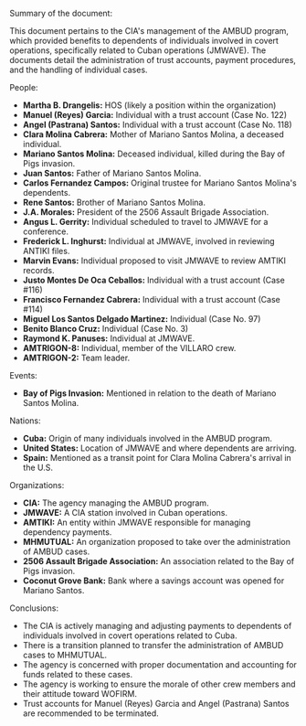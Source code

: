 Summary of the document:

This document pertains to the CIA's management of the AMBUD program, which provided benefits to dependents of individuals involved in covert operations, specifically related to Cuban operations (JMWAVE). The documents detail the administration of trust accounts, payment procedures, and the handling of individual cases.

People:

*   **Martha B. Drangelis:** HOS (likely a position within the organization)
*   **Manuel (Reyes) Garcia:** Individual with a trust account (Case No. 122)
*   **Angel (Pastrana) Santos:** Individual with a trust account (Case No. 118)
*   **Clara Molina Cabrera:** Mother of Mariano Santos Molina, a deceased individual.
*   **Mariano Santos Molina:** Deceased individual, killed during the Bay of Pigs invasion.
*   **Juan Santos:** Father of Mariano Santos Molina.
*   **Carlos Fernandez Campos:** Original trustee for Mariano Santos Molina's dependents.
*   **Rene Santos:** Brother of Mariano Santos Molina.
*   **J.A. Morales:** President of the 2506 Assault Brigade Association.
*   **Angus L. Gerrity:** Individual scheduled to travel to JMWAVE for a conference.
*   **Frederick L. Inghurst:** Individual at JMWAVE, involved in reviewing ANTIKI files.
*   **Marvin Evans:** Individual proposed to visit JMWAVE to review AMTIKI records.
*   **Justo Montes De Oca Ceballos:** Individual with a trust account (Case #116)
*   **Francisco Fernandez Cabrera:** Individual with a trust account (Case #114)
*   **Miguel Los Santos Delgado Martinez:** Individual (Case No. 97)
*   **Benito Blanco Cruz:** Individual (Case No. 3)
*   **Raymond K. Panuses:** Individual at JMWAVE.
*   **AMTRIGON-8:** Individual, member of the VILLARO crew.
*   **AMTRIGON-2:** Team leader.

Events:

*   **Bay of Pigs Invasion:** Mentioned in relation to the death of Mariano Santos Molina.

Nations:

*   **Cuba:** Origin of many individuals involved in the AMBUD program.
*   **United States:** Location of JMWAVE and where dependents are arriving.
*   **Spain:** Mentioned as a transit point for Clara Molina Cabrera's arrival in the U.S.

Organizations:

*   **CIA:** The agency managing the AMBUD program.
*   **JMWAVE:** A CIA station involved in Cuban operations.
*   **AMTIKI:** An entity within JMWAVE responsible for managing dependency payments.
*   **MHMUTUAL:** An organization proposed to take over the administration of AMBUD cases.
*   **2506 Assault Brigade Association:** An association related to the Bay of Pigs invasion.
*   **Coconut Grove Bank:** Bank where a savings account was opened for Mariano Santos.

Conclusions:

*   The CIA is actively managing and adjusting payments to dependents of individuals involved in covert operations related to Cuba.
*   There is a transition planned to transfer the administration of AMBUD cases to MHMUTUAL.
*   The agency is concerned with proper documentation and accounting for funds related to these cases.
*   The agency is working to ensure the morale of other crew members and their attitude toward WOFIRM.
*   Trust accounts for Manuel (Reyes) Garcia and Angel (Pastrana) Santos are recommended to be terminated.
